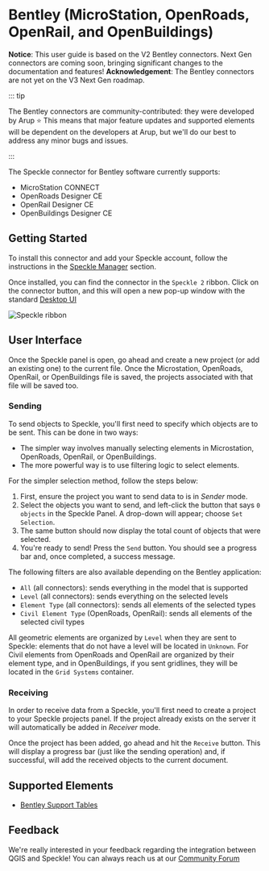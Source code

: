 # Bentley (MicroStation, OpenRoads, OpenRail, and OpenBuildings)

<div class="banner-ribbon">
  <span><b>Notice</b>: This user guide is based on the V2 Bentley connectors.</span>
  <span class="next-gen">Next Gen connectors are coming soon, bringing significant changes to the documentation and features!</span>
  <span><b>Acknowledgement</b>: The Bentley connectors are not yet on the V3 Next Gen roadmap.</span>
</div>

::: tip

The Bentley connectors are community-contributed: they were developed by Arup ⭐ This means that major feature updates and supported elements will be dependent on the developers at Arup, but we'll do our best to address any minor bugs and issues.

:::

The Speckle connector for Bentley software currently supports:

- MicroStation CONNECT
- OpenRoads Designer CE
- OpenRail Designer CE
- OpenBuildings Designer CE

## Getting Started

To install this connector and add your Speckle account, follow the instructions in the [Speckle Manager](/user/manager) section.

Once installed, you can find the connector in the `Speckle 2` ribbon. Click on the connector button, and this will open a new pop-up window with the standard [Desktop UI](/user/ui2.md)

![Speckle ribbon](./img-bentley/speckle-ribbon.png)

## User Interface

Once the Speckle panel is open, go ahead and create a new project (or add an existing one) to the current file. Once the Microstation, OpenRoads, OpenRail, or OpenBuildings file is saved, the projects associated with that file will be saved too.

### Sending

To send objects to Speckle, you'll first need to specify which objects are to be sent.
This can be done in two ways:

- The simpler way involves manually selecting elements in Microstation, OpenRoads, OpenRail, or OpenBuildings.
- The more powerful way is to use filtering logic to select elements.

For the simpler selection method, follow the steps below:

1. First, ensure the project you want to send data to is in _Sender_ mode.
2. Select the objects you want to send, and left-click the button that says `0 objects` in the Speckle Panel. A drop-down will appear; choose `Set Selection`.
3. The same button should now display the total count of objects that were selected.
4. You're ready to send! Press the `Send` button. You should see a progress bar and, once completed, a success message.

The following filters are also available depending on the Bentley application:

- `All` (all connectors): sends everything in the model that is supported
- `Level` (all connectors): sends everything on the selected levels
- `Element Type` (all connectors): sends all elements of the selected types
- `Civil Element Type` (OpenRoads, OpenRail): sends all elements of the selected civil types

All geometric elements are organized by `Level` when they are sent to Speckle: elements that do not have a level will be located in `Unknown`. For Civil elements from OpenRoads and OpenRail are organized by their element type, and in OpenBuildings, if you sent gridlines, they will be located in the `Grid Systems` container.

### Receiving

In order to receive data from a Speckle, you'll first need to create a project to your Speckle projects panel. If the project already exists on the server it will automatically be added in _Receiver_ mode.

Once the project has been added, go ahead and hit the `Receive` button. This will display a progress bar (just like the sending operation) and, if successful, will add the received objects to the current document.

## Supported Elements

- [Bentley Support Tables](/user/support-tables.html#microstation)

## Feedback

We're really interested in your feedback regarding the integration between QGIS and Speckle! You can always reach us at our [Community Forum](https://speckle.community)
